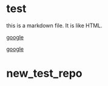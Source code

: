 # test

this is a markdown file.
It is like HTML.

<a href="http://google.com">google</a>

[google](http://google.com)
# new_test_repo
